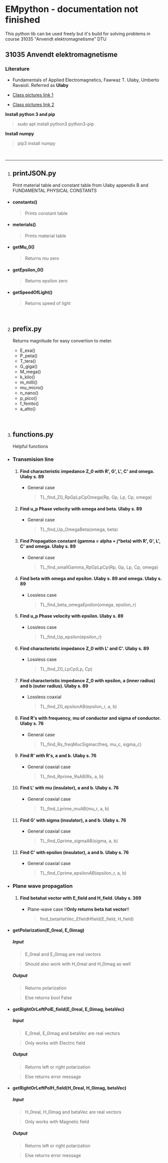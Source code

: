 # EMpython - documentation not finished 
This python lib can be used freely but it's build for solving problems in course 31035 "Anvendt elektromagnetisme" DTU


## 31035 Anvendt elektromagnetisme

### Literature
  
  - Fundamentals of Applied Electromagnetics, Fawwaz T. Ulaby, Umberto Ravaioli. Referred as **Ulaby** 

  - [Class pictures link 1](https://www.dropbox.com/sh/mmwt50c62wx66n8/AAAk9syV4ZdBt49FdrQ1KfLya?dl=0)
  
  - [Class pictures link 2](https://drive.google.com/open?id=1poexgWhZUBpiSHl2aM6Wob38YJCyake8)


**Install python 3 and pip**
 > sudo apt install python3 python3-pip

**Install numpy**
 > pip3 install numpy

</br>

***

1. ## printJSON.py

    Print material table and constant table from Ulaby appendix B and FUNDAMENTAL PHYSICAL CONSTANTS
  
  - #### constants()

    > Prints constant table
  
  - #### meterials()

    > Prints material table

  - #### getMu_0()

    > Returns mu zero

  - #### getEpsilon_0()

    > Returns epsilon zero
  
  - #### getSpeedOfLight()

    > Returns speed of light

</br>

2. ## prefix.py

    Returns magnitude for easy convertion to meter.
    
    - E_exa()
    - P_peta()
    - T_tera()
    - G_giga()
    - M_mega()
    - k_kilo()
    - m_milli()
    - mu_micro()
    - n_nano()
    - p_pico()
    - f_femto()
    - a_atto()

</br>


3. ## functions.py

    Helpful functions 
  
  - ### Transmision line

    1. #### Find characteristic impedance Z_0 with R', G', L', C' and omega. Ulaby s. 89
    
        - General case

          > TL_find_Z0_RpGpLpCpOmega(Rp, Gp, Lp, Cp, omega)

    2. #### Find u_p Phase velocity with omega and beta. Ulaby s. 89

        - General case

          > TL_find_Up_OmegaBeta(omega, beta)

    3. #### Find Propagation constant (gamma = alpha + j*beta) with R', G', L', C' and omega. Ulaby s. 89

        - General case

          > TL_find_smallGamma_RpGpLpCp(Rp, Gp, Lp, Cp, omega)
    
    4. #### Find beta with omega and epsilon. Ulaby s. 89 and omega. Ulaby s. 89

        - Lossless case

          > TL_find_beta_omegaEpsilon(omega, epsilon_r)

    4. #### Find u_p Phase velocity with epsilon. Ulaby s. 89

        - Lossless case

          > TL_find_Up_epsilon(epsilon_r)
    
    5. #### Find characteristic impedance Z_0 with L' and C'. Ulaby s. 89

        - Lossless case

          > TL_find_Z0_LpCp(Lp, Cp)

    5. #### Find characteristic impedance Z_0 with epsilon, a (inner radius) and b (outer radius). Ulaby s. 89

        - Lossless coaxial

          > TL_find_Z0_epsilonAB(epsilon_r, a, b)
    
    6. #### Find R's with frequency, mu of conductor and sigma of conductor. Ulaby s. 76

        - General case

          > TL_find_Rs_freqMucSigmac(freq, mu_c, sigma_c)
    
    7. #### Find R' with R's, a and b. Ulaby s. 76

        - General coaxial case

          > TL_find_Rprime_RsAB(Rs, a, b)
    
    8. #### Find L' with mu (insulator), a and b. Ulaby s. 76

        - General coaxial case

          > TL_find_Lprime_muAB(mu_r, a, b)
    
    9. #### Find G' with sigma (insulator), a and b. Ulaby s. 76

        - General coaxial case

          > TL_find_Gprime_sigmaAB(sigma, a, b)
    
    10. #### Find C' with epsilon (insulator), a and b. Ulaby s. 76

        - General coaxial case

          > TL_find_Cprime_epsilonAB(epsilon_r, a, b)
    
  - ### Plane wave propagation

    1. #### Find betahat vector with E_field and H_field. Ulaby s. 369

        - Plane-wave case !!**Only returns beta hat vector**!!
          
          > find_betaHatVec_EfieldHfield(E_field, H_field)



  - #### getPolarization(E_0real, E_0imag)

    ##### Input
      > E_0real and E_0imag are real vectors

      > Should also work with H_0real and H_0imag as well
      
    ##### Output
      > Returns polarization

      > Else returns bool False
  
  - #### getRightOrLeftPolE_field(E_0real, E_0imag, betaVec)

     ##### Input
      > E_0real, E_0imag and betaVec are real vectors

      > Only works with Electric field
      
    ##### Output
      > Returns left or right polarization

      > Else returns error message
  
  - #### getRightOrLeftPolH_field(H_0real, H_0imag, betaVec)

     ##### Input
      > H_0real, H_0imag and betaVec are real vectors

      > Only works with Magnetic field
      
    ##### Output
      > Returns left or right polarization

      > Else returns error message
  


